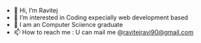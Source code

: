 - 👋 Hi, I’m Ravitej
- 👀 I’m interested in Coding expecially web development based
- 🌱 I am an Computer Sciience graduate
- 📫 How to reach me : U can mail me @ravitejravi90@gmail.com


